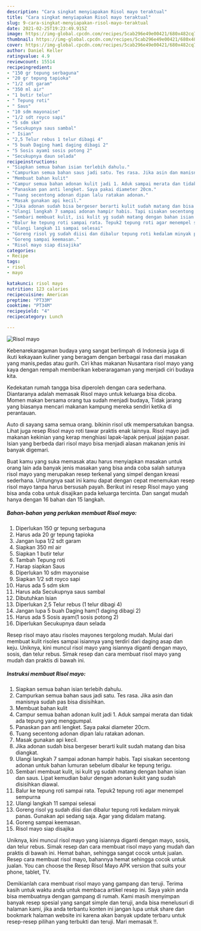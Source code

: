 ```yaml
---
description: "Cara singkat menyiapakan Risol mayo teraktual"
title: "Cara singkat menyiapakan Risol mayo teraktual"
slug: 9-cara-singkat-menyiapakan-risol-mayo-teraktual
date: 2021-02-25T19:23:49.915Z
image: https://img-global.cpcdn.com/recipes/5cab296e49e00421/680x482cq70/risol-mayo-foto-resep-utama.jpg
thumbnail: https://img-global.cpcdn.com/recipes/5cab296e49e00421/680x482cq70/risol-mayo-foto-resep-utama.jpg
cover: https://img-global.cpcdn.com/recipes/5cab296e49e00421/680x482cq70/risol-mayo-foto-resep-utama.jpg
author: Daniel Keller
ratingvalue: 4.9
reviewcount: 15514
recipeingredient:
- "150 gr tepung serbaguna"
- "20 gr tepung tapioka"
- "1/2 sdt garam"
- "350 ml air"
- "1 butir telur"
- " Tepung roti"
- " Saus"
- "10 sdm mayonaise"
- "1/2 sdt royco sapi"
- "5 sdm skm"
- "Secukupnya saus sambal"
- " Isian"
- "2,5 Telur rebus 1 telur dibagi 4"
- "5 buah Daging ham1 daging dibagi 2"
- "5 Sosis ayam1 sosis potong 2"
- "Secukupnya daun selada"
recipeinstructions:
- "Siapkan semua bahan isian terlebih dahulu."
- "Campurkan semua bahan saus jadi satu. Tes rasa. Jika asin dan manisnya sudah pas bisa disisihkan."
- "Membuat bahan kulit"
- "Campur semua bahan adonan kulit jadi 1. Aduk sampai merata dan tidak ada tepung yang menggumpal."
- "Panaskan pan anti lengket. Saya pakai diameter 20cm."
- "Tuang secentong adonan dipan lalu ratakan adonan."
- "Masak gunakan api kecil."
- "Jika adonan sudah bisa bergeser berarti kulit sudah matang dan bisa diangkat."
- "Ulangi langkah 7 sampai adonan hampir habis. Tapi sisakan secentong adonan untuk bahan lumuran sebelum dibalur ke tepung terigu."
- "Sembari membuat kulit, isi kulit yg sudah matang dengan bahan isian dan saus. Lipat kemudian balur dengan adonan kukit yang sudah disisihkan diawal."
- "Balur ke tepung roti sampai rata. Tepuk2 tepung roti agar menempel sempurna"
- "Ulangi langkah 11 sampai selesai"
- "Goreng risol yg sudah diisi dan dibalur tepung roti kedalam minyak panas. Gunakan api sedang saja. Agar yang didalam matang."
- "Goreng sampai keemasan."
- "Risol mayo siap disajika"
categories:
- Recipe
tags:
- risol
- mayo

katakunci: risol mayo 
nutrition: 123 calories
recipecuisine: American
preptime: "PT33M"
cooktime: "PT34M"
recipeyield: "4"
recipecategory: Lunch

---
```



![Risol mayo](https://img-global.cpcdn.com/recipes/5cab296e49e00421/680x482cq70/risol-mayo-foto-resep-utama.jpg)

Kebenarekaragaman budaya yang sangat berlimpah di Indonesia juga di ikuti kekayaan kuliner yang beragam dengan berbagai rasa dari masakan yang manis,pedas atau gurih. Ciri khas makanan Nusantara risol mayo yang kaya dengan rempah memberikan keberaragaman yang menjadi ciri budaya kita.


Kedekatan rumah tangga bisa diperoleh dengan cara sederhana. Diantaranya adalah memasak Risol mayo untuk keluarga bisa dicoba. Momen makan bersama orang tua sudah menjadi budaya, Tidak jarang yang biasanya mencari makanan kampung mereka sendiri ketika di perantauan.

Auto di sayang sama semua orang. bikinin risol utk mempersatukan bangsa. Lihat juga resep Risol mayo roti tawar praktis enak lainnya. Risol mayo jadi makanan kekinian yang kerap menghiasi lapak-lapak penjual jajajan pasar. Isian yang berbeda dari risol mayo bisa menjadi alasan makanan jenis ini banyak digemari.

Buat kamu yang suka memasak atau harus menyiapkan masakan untuk orang lain ada banyak jenis masakan yang bisa anda coba salah satunya risol mayo yang merupakan resep terkenal yang simpel dengan kreasi sederhana. Untungnya saat ini kamu dapat dengan cepat menemukan resep risol mayo tanpa harus bersusah payah.
Berikut ini resep Risol mayo yang bisa anda coba untuk disajikan pada keluarga tercinta. Dan sangat mudah hanya dengan 16 bahan dan 15 langkah.


<!--inarticleads1-->

##### Bahan-bahan yang perlukan membuat Risol mayo:

1. Diperlukan 150 gr tepung serbaguna
1. Harus ada 20 gr tepung tapioka
1. Jangan lupa 1/2 sdt garam
1. Siapkan 350 ml air
1. Siapkan 1 butir telur
1. Tambah  Tepung roti
1. Harap siapkan  Saus
1. Diperlukan 10 sdm mayonaise
1. Siapkan 1/2 sdt royco sapi
1. Harus ada 5 sdm skm
1. Harus ada Secukupnya saus sambal
1. Dibutuhkan  Isian
1. Diperlukan 2,5 Telur rebus (1 telur dibagi 4)
1. Jangan lupa 5 buah Daging ham(1 daging dibagi 2)
1. Harus ada 5 Sosis ayam(1 sosis potong 2)
1. Diperlukan Secukupnya daun selada


Resep risol mayo atau risoles mayones tergolong mudah. Mulai dari membuat kulit risoles sampai isiannya yang terdiri dari daging asap dan keju. Uniknya, kini muncul risol mayo yang isiannya diganti dengan mayo, sosis, dan telur rebus. Simak resep dan cara membuat risol mayo yang mudah dan praktis di bawah ini. 

<!--inarticleads2-->

##### Instruksi membuat  Risol mayo:

1. Siapkan semua bahan isian terlebih dahulu.
1. Campurkan semua bahan saus jadi satu. Tes rasa. Jika asin dan manisnya sudah pas bisa disisihkan.
1. Membuat bahan kulit
1. Campur semua bahan adonan kulit jadi 1. Aduk sampai merata dan tidak ada tepung yang menggumpal.
1. Panaskan pan anti lengket. Saya pakai diameter 20cm.
1. Tuang secentong adonan dipan lalu ratakan adonan.
1. Masak gunakan api kecil.
1. Jika adonan sudah bisa bergeser berarti kulit sudah matang dan bisa diangkat.
1. Ulangi langkah 7 sampai adonan hampir habis. Tapi sisakan secentong adonan untuk bahan lumuran sebelum dibalur ke tepung terigu.
1. Sembari membuat kulit, isi kulit yg sudah matang dengan bahan isian dan saus. Lipat kemudian balur dengan adonan kukit yang sudah disisihkan diawal.
1. Balur ke tepung roti sampai rata. Tepuk2 tepung roti agar menempel sempurna
1. Ulangi langkah 11 sampai selesai
1. Goreng risol yg sudah diisi dan dibalur tepung roti kedalam minyak panas. Gunakan api sedang saja. Agar yang didalam matang.
1. Goreng sampai keemasan.
1. Risol mayo siap disajika


Uniknya, kini muncul risol mayo yang isiannya diganti dengan mayo, sosis, dan telur rebus. Simak resep dan cara membuat risol mayo yang mudah dan praktis di bawah ini. Hemat bahan, sehingga sangat cocok untuk jualan. Resep cara membuat risol mayo, bahannya hemat sehingga cocok untuk jualan. You can choose the Resep Risol Mayo APK version that suits your phone, tablet, TV. 

Demikianlah cara membuat risol mayo yang gampang dan teruji. Terima kasih untuk waktu anda untuk membaca artikel resep ini. Saya yakin anda bisa membuatnya dengan gampang di rumah. Kami masih menyimpan banyak resep spesial yang sangat simple dan teruji, anda bisa menelusuri di halaman kami, jika anda terbantu konten ini jangan lupa untuk share dan bookmark halaman website ini karena akan banyak update terbaru untuk resep-resep pilihan yang terbukti dan teruji. Mari memasak !!. 
